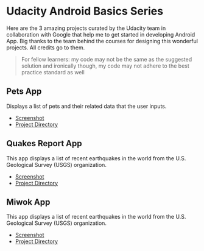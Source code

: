 # Udacity Android Basics Series
Here are the 3 amazing projects curated by the Udacity team in collaboration
with Google that help me to get started in developing Android App. Big thanks
to the team behind the courses for designing this wonderful projects. All
credits go to them.

> For fellow learners: my code may not be the same as the suggested solution and ironically though, my code may not adhere to the best practice standard as well

## Pets App
Displays a list of pets and their related data that the user inputs.
* [Screenshot](https://github.com/vinsensiusfernandi/AndroidBasics-Udacity_Google/tree/master/Pets%20App/Screenshot)
* [Project Directory](https://github.com/vinsensiusfernandi/AndroidBasics-Udacity_Google/tree/master/Pets%20App/Pets)

## Quakes Report App
This app displays a list of recent earthquakes in the world from the U.S.
Geological Survey (USGS) organization.
* [Screenshot](https://github.com/vinsensiusfernandi/AndroidBasics-Udacity_Google/tree/master/QuakeReport%20App/Screenshot)
* [Project Directory](https://github.com/vinsensiusfernandi/AndroidBasics-Udacity_Google/tree/master/QuakeReport%20App/QuakeReport)

## Miwok App
This app displays a list of recent earthquakes in the world from the U.S.
Geological Survey (USGS) organization.
* [Screenshot](https://github.com/vinsensiusfernandi/AndroidBasics-Udacity_Google/tree/master/Miwok%20App/Screenshot)
* [Project Directory](https://github.com/vinsensiusfernandi/AndroidBasics-Udacity_Google/tree/master/Miwok%20App/Miwok)
